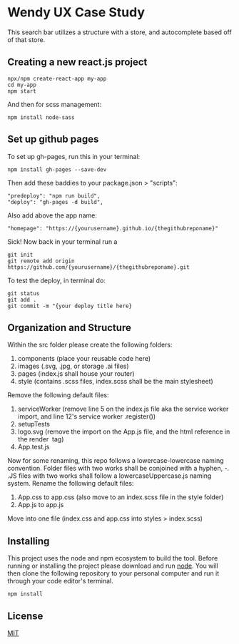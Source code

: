 # Wendy UX Case Study

This search bar utilizes a structure with a store, and autocomplete based off of that store.

## Creating a new react.js project

```
npx/npm create-react-app my-app
cd my-app
npm start
```

And then for scss management:

```
npm install node-sass
```

## Set up github pages

To set up gh-pages, run this in your terminal:

```
npm install gh-pages --save-dev
```

Then add these baddies to your package.json > "scripts":

```
"predeploy": "npm run build",
"deploy": "gh-pages -d build",
```

Also add above the app name:

```
"homepage": "https://{yourusername}.github.io/{thegithubreponame}"
```

Sick! Now back in your terminal run a

```
git init
git remote add origin https://github.com/{yourusername}/{thegithubreponame}.git
```

To test the deploy, in terminal do:

```
git status
git add .
git commit -m "{your deploy title here}
```

## Organization and Structure

Within the src folder please create the following folders:

1. components (place your reusable code here)
2. images (.svg, .jpg, or storage .ai files)
3. pages (index.js shall house your router)
4. style (contains .scss files, index.scss shall be the main stylesheet)

Remove the following default files:

1. serviceWorker (remove line 5 on the index.js file aka the service worker import, and line 12's service worker .register())
2. setupTests
3. logo.svg (remove the import on the App.js file, and the html reference in the render <img> tag)
4. App.test.js

Now for some renaming, this repo follows a lowercase-lowercase naming convention. Folder files with two works shall be conjoined with a hyphen, -. .JS files with two works shall follow a lowercaseUppercase.js naming system. Rename the following default files:

1. App.css to app.css (also move to an index.scss file in the style folder)
2. App.js to app.js

Move into one file (index.css and app.css into styles > index.scss)

## Installing

This project uses the node and npm ecosystem to build the tool. Before running or installing the
project please download and run [node](https://nodejs.org/en/download/). You will then clone the
following repository to your personal computer and run it through your code editor's terminal.

```
npm install
```

## License

[MIT](https://choosealicense.com/licenses/mit/)
